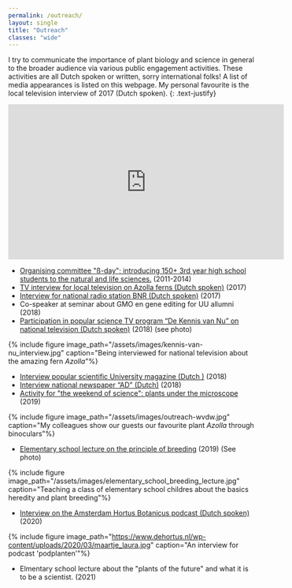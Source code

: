 ```yaml
---
permalink: /outreach/
layout: single
title: "Outreach"
classes: "wide"
---
```


I try to communicate the importance of plant biology and science in general to the broader audience via various public engagement activities. 
These activities are all Dutch spoken or written, sorry international folks!
A list of media appearances is listed on this webpage. My personal favourite is the local television interview of 2017 (Dutch spoken).
{: .text-justify}
<iframe width="560" height="315" src="https://www.youtube.com/embed/OI4VV4M2-f4" title="YouTube video player" frameborder="0" allow="accelerometer; autoplay; clipboard-write; encrypted-media; gyroscope; picture-in-picture" allowfullscreen></iframe>

 - [Organising committee "ß-day"; introducing 150+ 3rd year high school students to the natural and life sciences.](https://www.dub.uu.nl/nl/achtergrond/wat-trekt-scholieren-naar-een-b%C3%A8tastudie-en-een-b%C3%A8tabaan) (2011-2014)
 - [TV interview for local television on Azolla ferns (Dutch spoken)](https://youtu.be/OI4VV4M2-f4?t=195) (2017) 
 - [Interview for national radio station BNR (Dutch spoken)](https://www.bnr.nl/podcast/wetenschap-vandaag/10346708/utrechts-plantje-geniet-wereldwijde-faam) (2017)
 - Co-speaker at seminar about GMO en gene editing for UU allumni (2018)
 - [Participation in popular science TV program “De Kennis van Nu” on national television (Dutch spoken)](https://www.npostart.nl/focus/07-12-2018/VPWON_1296556) (2018) (see photo)

{% include figure image_path="/assets/images/kennis-van-nu_interview.jpg" caption="Being interviewed for national television about the amazing fern _Azolla_"%}

 - [Interview popular scientific University magazine (Dutch )](https://www.npostart.nl/focus/07-12-2018/VPWON_1296556) (2018) 
 - [Interview national newspaper “AD” (Dutch)](https://www.ad.nl/utrecht/kroosachtig-plantje-uit-sloot-naast-galgenwaard-blijkt-ware-eiwitbom~a1eaba6d/) (2018)
 - [Activity for "the weekend of science": plants under the microscope](https://www.weekendvandewetenschap.nl/activiteiten/2019/onderzoek-een-super-plant/) (2019)

{% include figure image_path="/assets/images/outreach-wvdw.jpg" caption="My colleagues show our guests our favourite plant _Azolla_ through binoculars"%}

 - [Elementary school lecture on the principle of breeding](https://museumjeugduniversiteit.nl/collegereeksen/alle-wetenschappers-verzamelen-4/) (2019) (See photo)

{% include figure image_path="/assets/images/elementary_school_breeding_lecture.jpg" caption="Teaching a class of elementary school childres about the basics heredity and plant breeding"%}

 - [Interview on the Amsterdam Hortus Botanicus podcast (Dutch spoken)](https://www.dehortus.nl/podcast/21-het-geheim-van-azolla/) (2020)

{% include figure image_path="https://www.dehortus.nl/wp-content/uploads/2020/03/maartje_laura.jpg" caption="An interview for podcast 'podplanten'"%}

 - Elmentary school lecture about the "plants of the future" and what it is to be a scientist. (2021)




